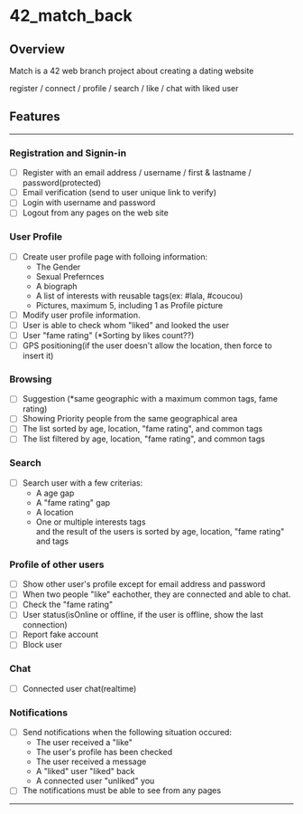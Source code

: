 # 42_match_back

## Overview

Match is a 42 web branch project about creating a dating website

register / connect / profile / search / like / chat with liked user


## Features

---
### Registration and Signin-in
- [ ] Register with an email address / username / first & lastname / password(protected)
- [ ] Email verification (send to user unique link to verify)
- [ ] Login with username and password
- [ ] Logout from any pages on the web site

### User Profile
- [ ] Create user profile page with folloing information:<br />
    - The Gender<br />
    - Sexual Prefernces<br />
    - A biograph<br />
    - A list of interests with reusable tags(ex: #lala, #coucou)
    - Pictures, maximum 5, including 1 as Profile picture
- [ ] Modify user profile information.
- [ ] User is able to check whom "liked" and looked the user
- [ ] User "fame rating" (*Sorting by likes count??)
- [ ] GPS positioning(if the user doesn't allow the location, then force to insert it)

### Browsing
- [ ] Suggestion (*same geographic with a maximum common tags, fame rating)
- [ ] Showing Priority people from the same geographical area
- [ ] The list sorted by age, location, "fame rating", and common tags
- [ ] The list filtered by age, location, "fame rating", and common tags

### Search
- [ ] Search user with a few criterias:<br />
    - A age gap
    - A "fame rating" gap
    - A location
    - One or multiple interests tags<br />
    and the result of the users is sorted by age, location, "fame rating" and tags

### Profile of other users
- [ ] Show other user's profile except for email address and password
- [ ] When two people "like" eachother, they are connected and able to chat.
- [ ] Check the "fame rating"
- [ ] User status(isOnline or offline, if the user is offline, show the last connection)
- [ ] Report fake account
- [ ] Block user

### Chat
- [ ] Connected user chat(realtime)

### Notifications
- [ ] Send notifications when the following situation occured:<br />
    - The user received a "like"
    - The user's profile has been checked
    - The user received a message
    - A "liked" user "liked" back
    - A connected user "unliked" you
- [ ] The notifications must be able to see from any pages
    
---